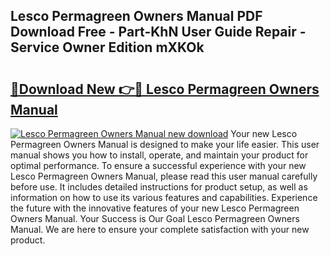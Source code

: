 ## Lesco Permagreen Owners Manual PDF Download Free - Part-KhN User Guide Repair - Service Owner Edition mXKOk

# <h2><a href="http://bc71164.oget.top/?id=Lesco+Permagreen+Owners+Manual">🔗Download New 👉🔴 Lesco Permagreen Owners Manual</a></h2>

[![Lesco Permagreen Owners Manual new download](https://i.imgur.com/5g1atiW.png)](http://bc71164.oget.top/?id=Lesco+Permagreen+Owners+Manual)
Your new Lesco Permagreen Owners Manual is designed to make your life easier. This user manual shows you how to install, operate, and maintain your product for optimal performance. To ensure a successful experience with your new Lesco Permagreen Owners Manual, please read this user manual carefully before use. It includes detailed instructions for product setup, as well as information on how to use its various features and capabilities. Experience the future with the innovative features of your new Lesco Permagreen Owners Manual. Your Success is Our Goal Lesco Permagreen Owners Manual. We are here to ensure your complete satisfaction with your new product.

